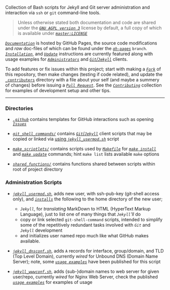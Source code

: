 Collection of Bash scripts for Jekyll and Git server administration and interaction via `ssh` or `git` command-line tools.


> Unless otherwise stated both documentation and code are shared under the [_`GNU AGPL version 3`_][license-tldr] license by default, a full copy of which is available under [_`master:LICENSE`_][license]


[_`Documentation`_][docs_home] is hosted by GitHub Pages, the source code modifications and _raw_ doc-files of which can be found under the [_`gh-pages`_][branch_gh-pages] `branch`. [_`Installation`_][docs_install], and [_`Update`_][docs_update] instructions are currently featured along with usage examples for [_`Administrators`_][docs_collection_administration] and [_`Git`/`Jekyll`_][docs_collection_git_shell_commands] clients.


To add features or fix issues within this project; start with making a [_`Fork`_][fork] of this repository, then make changes (testing if code related), and update the [`_contributers`][contributers] directory with a file about your self (and maybe a summery of changes) before issuing a [_`Pull Request`_][pull-request]. See the [_`Contributing`_][contributing] collection for examples of development setup and other tips.


___


### Directories


- [_`.github`_][source_github_dir] contains templates for GitHub interactions such as opening [_`Issues`_][issues]

- [_`git_shell_commands/`_][source_git_shell_commands_dir] contains [_`Git`_/_`Jekyll`_][docs_collection_git_shell_commands] client scripts that may be copied or linked via [using _`jekyll_usermod.sh`_][docs_jekyll_usermod] script

- [_`make_scriptlets/`_][source_make_scriptlets_dir] contains scripts used by [_`Makefile`_][source_makefile] for [_`make install`_][docs_install] and [_`make update`_][docs_update] commands; hint `make list` lists available `make` options

- [_`shared_functions/`_][source_shared_functions_dir] contains functions shared between scripts within root of project directory


### Administration Scripts


- [_`jekyll_usermod.sh`_][source_jekyll-usermod], adds new user, with ssh-pub-key (git-shell access only), and [_`installs`_][docs_jekyll_usermod] the following to the home directory of the new user;

    - _`Jekyll`_, for _translating_ MarkDown to HTML (HyperText Markup Language), just to list one of many things that _`Jekyll`'ll_ do
    - copy or link selected `git-shell-command` scripts, intended to simplify some of the repetitively redundant tasks involved with _`Git`_ and _`Jekyll`_ development
    - and initializes user named repo much like what GitHub makes available.

- [_`jekyll_dnsconf.sh`_][source_jekyll-dnsconf], adds `A` records for interface, group/domain, and TLD (Top Level Domain), currently _wired_ for Unbound DNS (Domain Name Server); note, some [_`usage examples`_][docs_jekyll_dnsconf] have been published for this script

- [_`jekyll_wwwconf.sh`_][source_jekyll-wwwconf], adds {sub-}domain names to web server for given user/repo, currently _wired_ for Nginx Web Server, check the published [_`usage examples`_][docs_jekyll_wwwconf] for examples of usage


[contributers]:https://github.com/S0AndS0/Jekyll_Admin/tree/gh-pages/_contributers/
[contributing]:https://github.com/S0AndS0/Jekyll_Admin/tree/gh-pages/_contributing/
[fork]: https://help.github.com/en/articles/fork-a-repo
[issues]: https://github.com/S0AndS0/Jekyll_Admin/issues
[license]: https://github.com/S0AndS0/Jekyll_Admin/blob/master/LICENSE
[license-tldr]: https://s0ands0.github.io/Jekyll_Admin/licensing/2019-04-17-gnu-agpl.html
[pull-request]: https://help.github.com/en/articles/about-pull-requests

[branch_gh-pages]:https://github.com/S0AndS0/Jekyll_Admin/tree/gh-pages
[docs_home]: https://s0ands0.github.io/Jekyll_Admin/
[docs_collection_administration]: https://s0ands0.github.io/Jekyll_Admin/administration/
[docs_collection_git_shell_commands]: https://s0ands0.github.io/Jekyll_Admin/git_shell_commands/
[docs_collection_licensing]: https://s0ands0.github.io/Jekyll_Admin/licensing/
[docs_install]: https://s0ands0.github.io/Jekyll_Admin/administration/installation.html
[docs_update]: https://s0ands0.github.io/Jekyll_Admin/administration/updating.html
[docs_jekyll_dnsconf]: https://s0ands0.github.io/Jekyll_Admin/administration/jekyll-dnsconf.html
[docs_jekyll_usermod]: https://s0ands0.github.io/Jekyll_Admin/administration/jekyll-usermod.html
[docs_jekyll_wwwconf]: https://s0ands0.github.io/Jekyll_Admin/administration/jekyll-wwwconf.html


[source_jekyll-dnsconf]: https://github.com/S0AndS0/Jekyll_Admin/blob/master/jekyll_dnsconf.sh
[source_jekyll-usermod]: https://github.com/S0AndS0/Jekyll_Admin/blob/master/jekyll_usermod.sh
[source_jekyll-wwwconf]: https://github.com/S0AndS0/Jekyll_Admin/blob/master/jekyll_wwwconf.sh
[source_makefile]: https://github.com/S0AndS0/Jekyll_Admin/blob/master/Makefile

[source_git_shell_commands_dir]: https://github.com/S0AndS0/Jekyll_Admin/tree/master/git_shell_commands
[source_make_scriptlets_dir]: https://github.com/S0AndS0/Jekyll_Admin/tree/master/make_scriptlets
[source_shared_functions_dir]: https://github.com/S0AndS0/Jekyll_Admin/tree/master/shared_functions
[source_github_dir]: https://github.com/S0AndS0/Jekyll_Admin/tree/master/.github/
